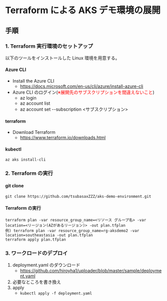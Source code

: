 # Terraform による AKS デモ環境の展開

## 手順

### 1. Terraform 実行環境のセットアップ

以下のツールをインストールした Linux 環境を用意する。

#### Azure CLI

- Install the Azure CLI
    - https://docs.microsoft.com/en-us/cli/azure/install-azure-cli
- Azure CLI のログイン(<font color="red">※展開先のサブスクリプションを間違えないこと</font>)
    - az login
    - az account list
    - az account set --subscription <サブスクリプション>

#### terraform

- Download Terraform
    - https://www.terraform.io/downloads.html

#### kubectl

```
az aks install-cli
```

### 2. Terraform の実行

#### git clone

```
git clone https://github.com/tsubasaxZZZ/aks-demo-environment.git
```

#### Terraform の実行

```
terraform plan -var resource_group_name=<リソース グループ名> -var location=<リージョン(AZがあるリージョン)> -out plan.tfplan
例) terraform plan -var resource_group_name=rg-aksdemo2 -var location=southeastasia -out plan.tfplan
terraform apply plan.tfplan
```

### 3. ワークロードのデプロイ

1. deployment.yaml のダウンロード
    - https://github.com/hiroyha1/uploader/blob/master/sample/deployment.yaml
1. 必要なところを書き換え
1. apply
    - `kubectl apply -f deployment.yaml`
